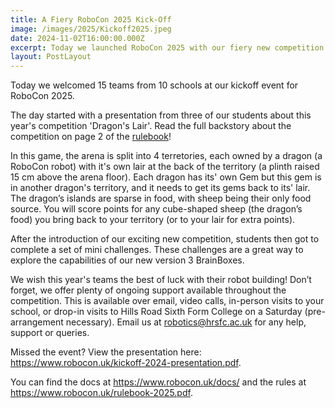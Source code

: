 ```yaml
---
title: A Fiery RoboCon 2025 Kick-Off
image: /images/2025/Kickoff2025.jpeg
date: 2024-11-02T16:00:00.000Z
excerpt: Today we launched RoboCon 2025 with our fiery new competition!
layout: PostLayout
---
```

Today we welcomed 15 teams from 10 schools at our kickoff event for RoboCon 2025.

The day started with a presentation from three of our students about this year's competition 'Dragon's Lair'. Read the full backstory about the competition on page 2 of the [rulebook](/rulebook-2025.pdf)!

In this game, the arena is split into 4 terretories, each owned by a dragon (a RoboCon robot) with it's own lair at the back of the territory (a plinth raised 15 cm above the arena floor). Each dragon has its' own Gem but this gem is in another dragon's territory, and it needs to get its gems back to its' lair. The dragon’s islands are sparse in food, with sheep being their only food source. You will score points for any cube-shaped sheep (the dragon’s food) you bring back to your territory (or to your lair for extra points).

After the introduction of our exciting new competition, students then got to complete a set of mini challenges. These challenges are a great way to explore the capabilities of our new version 3 BrainBoxes.    

We wish this year's teams the best of luck with their robot building! Don’t forget, we offer plenty of ongoing support available throughout the competition. This is available over email, video calls, in-person visits to your school, or drop-in visits to Hills Road Sixth Form College on a Saturday (pre-arrangement necessary). Email us at [robotics@hrsfc.ac.uk](mailto:robotics@hrsfc.ac.uk) for any help, support or queries.

Missed the event? View the presentation here: <https://www.robocon.uk/kickoff-2024-presentation.pdf>.

You can find the docs at <https://www.robocon.uk/docs/> and the rules at <https://www.robocon.uk/rulebook-2025.pdf>. 